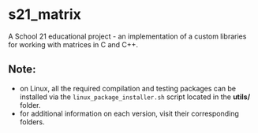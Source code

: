 # s21_matrix

A School 21 educational project - an implementation of a custom libraries for working with matrices in C and C++. 
  
## Note:
  - on Linux, all the required compilation and testing packages can be installed via the ```linux_package_installer.sh``` script located in the **utils/** folder.
  - for additional information on each version, visit their corresponding folders.